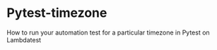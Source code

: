 # Pytest-timezone
How to run your automation test for a particular timezone in Pytest on Lambdatest
